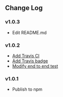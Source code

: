 ## Change Log

### v1.0.3
 - Edit README.md

### v1.0.2
 - [Add Travis CI](https://github.com/socker210/with-breakpoints/commit/3d62756d818939c8e81b46630bb2900ca42c958e)
 - [Add Travis badge](https://github.com/socker210/with-breakpoints/commit/e246189994d065d942327383423f3a4fc313c891)
 - [Modify end to end test](https://github.com/socker210/with-breakpoints/commit/8b2744d56f4340ac5f73d56b1b7933f5a6671fcc)

### v1.0.1
 - Publish to npm